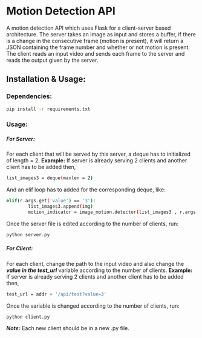 # Motion Detection API

A motion detection API which uses Flask for a client-server based architecture. The server takes an image as input and stores a buffer, if there is a change in the consecutive frame (motion is present), it will return a JSON containing the frame number and whether or not motion is present. The client reads an input video and sends each frame to the server and reads the output given by the server.


## Installation & Usage:
### Dependencies:
```sh
pip install -r requirements.txt
```
### Usage:
##### For Server:
For each client that will be served by this server, a deque has to initialized of length = 2.
**Example:** If server is already serving 2 clients and another client has to be added then, 
```sh
list_images3 = deque(maxlen = 2)
```
And an elif loop has to added for the corresponding deque, like:
```sh
elif(r.args.get('value') == '3'):
        list_images3.append(img)
        motion_indicator = image_motion.detector(list_images3 , r.args.get('value'))
```
Once the server file is edited according to the number of clients, run:
```sh
python server.py
```
##### For Client:

For each client, change the path to the input video and also change the ***value in the test_url*** variable according to the number of clients.
**Example:** If server is already serving 2 clients and another client has to be added then, 
```sh
test_url = addr + '/api/test?value=3'
```
Once the variable is changed according to the number of clients, run:
```sh
python client.py
```
***Note:*** Each new client should be in a new .py file. 

